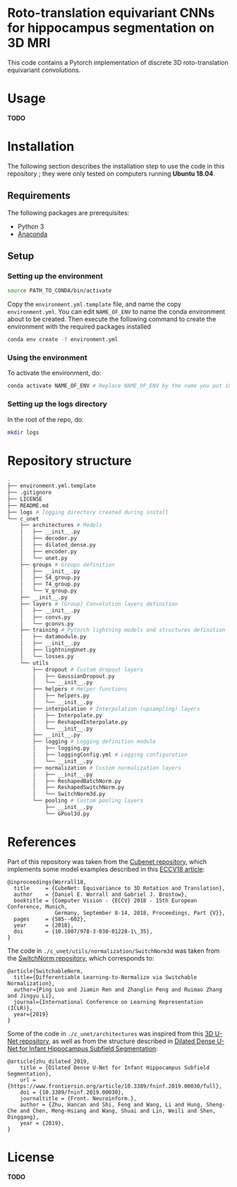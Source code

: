# Roto-translation equivariant CNNs for hippocampus segmentation on 3D MRI

This code contains a Pytorch implementation of discrete 3D roto-translation equivariant convolutions.

# Usage

**TODO**

# Installation

The following section describes the installation step to use the code in this repository ; they were only tested on computers running **Ubuntu 18.04**.

## Requirements

The following packages are prerequisites:
- Python 3
- [Anaconda](https://docs.conda.io/projects/conda/en/latest/user-guide/install/linux.html)

## Setup

### Setting up the environment

```sh
source PATH_TO_CONDA/bin/activate
```

Copy the `environment.yml.template` file, and name the copy `environment.yml`. You can edit `NAME_OF_ENV` to name the conda environment about to be created. Then execute the following command to create the environment with the required packages installed

```sh
conda env create -f environment.yml
```

### Using the environment

To activate the environment, do:

```sh
conda activate NAME_OF_ENV # Replace NAME_OF_ENV by the name you put in environment.yml
```

### Setting up the logs directory

In the root of the repo, do:

```sh
mkdir logs
```

# Repository structure

```sh
.
├── environment.yml.template
├── .gitignore
├── LICENSE
├── README.md
├── logs # logging directory created during install
└── c_unet
    ├── architectures # Models
    │   ├── __init__.py
    │   ├── decoder.py
    │   ├── dilated_dense.py
    │   ├── encoder.py
    │   └── unet.py
    ├── groups # Groups definition
    │   ├── __init__.py
    │   ├── S4_group.py
    │   ├── T4_group.py
    │   └── V_group.py
    ├── __init__.py
    ├── layers # (Group) Convolution layers definition
    │   ├── __init__.py
    │   ├── convs.py
    │   └── gconvs.py
    ├── training # Pytorch lightning models and structures definition
    │   ├── datamodule.py
    │   ├── __init__.py
    │   ├── lightningUnet.py
    │   └── losses.py
    └── utils
        ├── dropout # Custom dropout layers
        │   ├── GaussianDropout.py
        │   └── __init__.py
        ├── helpers # Helper functions
        │   ├── helpers.py
        │   └── __init__.py
        ├── interpolation # Interpolation (upsampling) layers
        │   ├── Interpolate.py
        │   ├── ReshapedInterpolate.py
        │   └── __init__.py
        ├── __init__.py
        ├── logging # Logging definition module
        │   ├── logging.py
        │   ├── loggingConfig.yml # Logging configuration
        │   └── __init__.py
        ├── normalization # Custom normalization layers
        │   ├── __init__.py
        │   ├── ReshapedBatchNorm.py
        │   ├── ReshapedSwitchNorm.py
        │   └── SwitchNorm3d.py
        └── pooling # Custom pooling layers
            ├── __init__.py
            └── GPool3d.py
```


# References

Part of this repository was taken from the [Cubenet repository](https://github.com/danielewworrall/cubenet), which implements some model examples described in this [ECCV18 article](https://arxiv.org/abs/1804.04458):

```
@inproceedings{Worrall18,
  title     = {CubeNet: Equivariance to 3D Rotation and Translation},
  author    = {Daniel E. Worrall and Gabriel J. Brostow},
  booktitle = {Computer Vision - {ECCV} 2018 - 15th European Conference, Munich,
               Germany, September 8-14, 2018, Proceedings, Part {V}},
  pages     = {585--602},
  year      = {2018},
  doi       = {10.1007/978-3-030-01228-1\_35},
}
```

The code in `./c_unet/utils/normalization/SwitchNorm3d` was taken from the [SwitchNorm repository](https://github.com/switchablenorms/Switchable-Normalization/blob/master/devkit/ops/switchable_norm.py), which corresponds to:

```
@article{SwitchableNorm,
  title={Differentiable Learning-to-Normalize via Switchable Normalization},
  author={Ping Luo and Jiamin Ren and Zhanglin Peng and Ruimao Zhang and Jingyu Li},
  journal={International Conference on Learning Representation (ICLR)},
  year={2019}
}
```

Some of the code in `./c_unet/architectures` was inspired from this [3D U-Net repository](https://github.com/JielongZ/3D-UNet-PyTorch-Implementation), as well as from the structure described in [Dilated Dense U-Net for Infant Hippocampus Subfield Segmentation](https://www.frontiersin.org/articles/10.3389/fninf.2019.00030/full):

```
@article{zhu_dilated_2019,
	title = {Dilated Dense U-Net for Infant Hippocampus Subfield Segmentation},
	url = {https://www.frontiersin.org/article/10.3389/fninf.2019.00030/full},
	doi = {10.3389/fninf.2019.00030},
	journaltitle = {Front. Neuroinform.},
	author = {Zhu, Hancan and Shi, Feng and Wang, Li and Hung, Sheng-Che and Chen, Meng-Hsiang and Wang, Shuai and Lin, Weili and Shen, Dinggang},
	year = {2019},
}
```

# License

**TODO**
